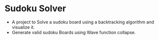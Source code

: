# Sudoku Solver


- A project to Solve a sudoku board using a backtracking algorithm and visualize it.
- Generate valid sudoku Boards using Wave function collapse.